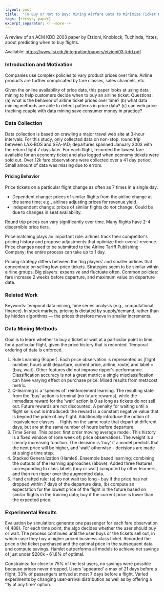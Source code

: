 ```yaml
---
layout: post
title:  "To Buy or Not to Buy: Mining Airfare Data to Minimize Ticket Purchase Price"
tags: [recsys, paper]
excerpt_separator: <!--more-->
---
```


A review of an ACM KDD 2003 paper by Etzioni, Knoblock, Tuchinda, Yates, about predicting when to buy flights.
<!--more-->

Available: https://www.isi.edu/integration/papers/etzioni03-kdd.pdf

### Introduction and Motivation

Companies use complex policies to vary product prices over time. Airline products are further complicated by fare classes, sales channels, etc.

Given the online availability of price data, this paper looks at using data mining to help customers decide when to buy an airline ticket. Questions: (a) what is the behavior of airline ticket prices over time? (b) what data mining methods are able to detect patterns in price data? (c) can web price tracking couple with data mining save consumer money in practice?

### Data Collection

Data collection is based on crawling a major travel web site at 3-hour intervals. For this study, only collected data on non-stop, round trip between LAX-BOS and SEA-IAD; departures spanned January 2003 with the return flight 7 days later. For each flight, recorded the lowest fare available for an economy ticket and also logged when economy tickets were sold out. Over 12k fare observations were collected over a 41 day period. Small amount of data was missing due to errors.

#### Pricing Behavior

Price tickets on a particular flight change as often as 7 times in a single day.
* Dependent change: prices of similar flights from the airline change at the same time; e.g., airlines adjusting prices for revenue yield.
* Independent change: prices of similar flights do _not_ change. Could be due to changes in seat availability. 

Round trip prices can vary significantly over time. Many flights have 2-4 discernible price tiers.

Price matching plays an important role: airlines track their competitor's pricing history and propose adjustments that optimize their overall revenue. Price changes need to be submitted to the Airline Tariff Publishing Company; the entire process can take up to 1 day.

Pricing strategy differs between the 'big players' and smaller airlines that concentrate on selling low-price tickets. Strategies seem to be similar within airline groups. Big players: expensive and fluctuate often. Common policies: fare increase 2 weeks before departure, and maximum value on departure date.

### Related Work

Keywords: temporal data mining, time series analysis (e.g., computational finance). In stock markets, pricing is dictated by supply/demand, rather than by hidden algorithms — the prices therefore move in smaller increments.

### Data Mining Methods

Goal is to learn whether to buy a ticket or wait at a particular point in time, for a particular flight, given the price history that is recorded. Temporal ordering of data is enforced.

1. Rule Learning (Ripper). Each price observation is represented as [flight number, hours until departure, current price, airline, route] and label = [buy, wait]. Other features did not improve ripper's performance. Classification accuracy is not a great metric; a single misclassification can have varying effect on purchase price. Mixed results from metacost metric.
2. Q-learning is a 'species of' reinforcement learning. The resulting state from the 'buy' action is terminal (no future rewards), while the immediate reward for the 'wait' action is 0 as long as tickets do not sell out. Future rewards are not discounted. A penalty for waiting until a flight sells out is introduced: the reward is a constant negative value that is beyond the price of any flight. Additionally introduce the notion of 'equivalence classes' - flights on the same route that depart at different days, but are at the same number of hours before departure.
3. Time Series. This paper: first order moving average model. This history is a fixed window of (one week of) price observations. The weight is a linearly increasing function. The decision is 'buy' if a model predicts that the next price will be higher, and 'wait' otherwise - decisions are made at a single time step.
4. Stacked Generalization (Hamlet). Ensemble based learning; combining the outputs of the learning approaches (above). Added three features corresponding to class labels (buy or wait) computed by other learners, and then run ripper over the augmented data.
5. Hand crafted rule: (a) do not wait too long - buy if the price has not dropped within 7 days of the departure date, (b) compute an expectation for the lowest price of the flight in the future based on similar flights in the training data; buy if the current price is lower than the expected price.

### Experimental Results

Evaluation by simulation: generate one passenger for each fare observation (4,488). For each time point, the algo decides whether the user should buy or wait. The process continues until the user buys or the tickets sell out, in which case they buy a higher priced business class ticket. Recorded the price o the ticket purchased and the optimal price in the subsequent data and compute savings. Hamlet outperforms all models to achieve net savings of just under $200k - 61.8% of optimal.

Constraints: for close to 75% of the test users, no savings were possible because prices never dropped. Users 'appeared' a max of 21 days before a flight; 33% of passengers arrived at most 7 days before a flight. Varied experiments by changing user-arrival distribution as well as by offering a 'fly at any time' option. 

